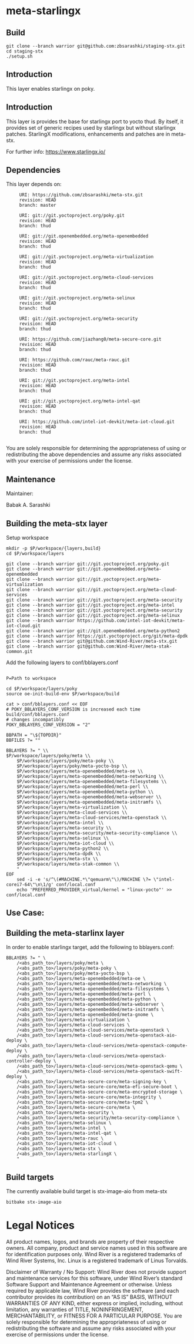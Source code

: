 meta-starlingx
=========

Build
------------------------
```
git clone --branch warrior git@github.com:zbsarashki/staging-stx.git
cd staging-stx
./setup.sh
```

Introduction
------------------------

This layer enables starlingx on poky. 

Introduction
------------------------

This  layer  is provides the base for starlingx port to yocto thud. By itself,
it provides set of generic recipes used by starlingx but without starlingx 
patches. StarlingX modifications, enhancements and patches are in meta-stx.

For further info: https://www.starlingx.io/


Dependencies
-------------------------

This layer depends on:

```
	 URI: https://github.com/zbsarashki/meta-stx.git
	 revision: HEAD
	 branch: master

	 URI: git://git.yoctoproject.org/poky.git
	 revision: HEAD
	 branch: thud

	 URI: git://git.openembedded.org/meta-openembedded
	 revision: HEAD
	 branch: thud
	 
	 URI: git://git.yoctoproject.org/meta-virtualization
	 revision: HEAD
	 branch: thud
	 
	 URI: git://git.yoctoproject.org/meta-cloud-services
	 revision: HEAD
	 branch: thud
	 
	 URI: git://git.yoctoproject.org/meta-selinux
	 revision: HEAD
	 branch: thud
	 
	 URI: git://git.yoctoproject.org/meta-security
	 revision: HEAD
	 branch: thud
	 
	 URI: https://github.com/jiazhang0/meta-secure-core.git
	 revision: HEAD
	 branch: thud
	 
	 URI: https://github.com/rauc/meta-rauc.git
	 revision: HEAD
	 branch: thud
	 
	 URI: git://git.yoctoproject.org/meta-intel
	 revision: HEAD
	 branch: thud
	 
	 URI: git://git.yoctoproject.org/meta-intel-qat
	 revision: HEAD
	 branch: thud
	 
	 URI: https://github.com/intel-iot-devkit/meta-iot-cloud.git
	 revision: HEAD
	 branch: thud
	 
```
You are solely responsible for determining the appropriateness of using or redistributing the above dependencies and assume any risks associated with your exercise of permissions under the license.

Maintenance
-------------------------

Maintainer:

Babak A. Sarashki

Building the meta-stx layer
---------------------------


Setup workspace
```
mkdir -p $P/workspace/{layers,build}
cd $P/workspace/layers

git clone --branch warrior git://git.yoctoproject.org/poky.git
git clone --branch warrior git://git.openembedded.org/meta-openembedded
git clone --branch warrior git://git.yoctoproject.org/meta-virtualization
git clone --branch warrior git://git.yoctoproject.org/meta-cloud-services
git clone --branch warrior git://git.yoctoproject.org/meta-security
git clone --branch warrior git://git.yoctoproject.org/meta-intel
git clone --branch warrior git://git.yoctoproject.org/meta-security
git clone --branch warrior git://git.yoctoproject.org/meta-selinux
git clone --branch warrior https://github.com/intel-iot-devkit/meta-iot-cloud.git
git clone --branch warrior git://git.openembedded.org/meta-python2
git clone --branch warrior https://git.yoctoproject.org/git/meta-dpdk
git clone --branch warrior git@github.com:Wind-River/meta-stx.git
git clone --branch warrior git@github.com:Wind-River/meta-stak-common.git

```
Add the following layers to conf/bblayers.conf

```

P=Path to workspace 

cd $P/workspace/layers/poky
source oe-init-build-env $P/workspace/build

cat > conf/bblayers.conf << EOF
# POKY_BBLAYERS_CONF_VERSION is increased each time build/conf/bblayers.conf
# changes incompatibly
POKY_BBLAYERS_CONF_VERSION = "2"
 
BBPATH = "\${TOPDIR}"
BBFILES ?= ""

BBLAYERS ?= " \\
$P/workspace/layers/poky/meta \\
	$P/workspace/layers/poky/meta-poky \\
	$P/workspace/layers/poky/meta-yocto-bsp \\
	$P/workspace/layers/meta-openembedded/meta-oe \\
	$P/workspace/layers/meta-openembedded/meta-networking \\
	$P/workspace/layers/meta-openembedded/meta-filesystems \\
	$P/workspace/layers/meta-openembedded/meta-perl \\
	$P/workspace/layers/meta-openembedded/meta-python \\
	$P/workspace/layers/meta-openembedded/meta-webserver \\
	$P/workspace/layers/meta-openembedded/meta-initramfs \\
	$P/workspace/layers/meta-virtualization \\
	$P/workspace/layers/meta-cloud-services \\
	$P/workspace/layers/meta-cloud-services/meta-openstack \\
	$P/workspace/layers/meta-intel \\
	$P/workspace/layers/meta-security \\
	$P/workspace/layers/meta-security/meta-security-compliance \\
	$P/workspace/layers/meta-selinux \\
	$P/workspace/layers/meta-iot-cloud \\
	$P/workspace/layers/meta-python2 \\
	$P/workspace/layers/meta-dpdk \\
	$P/workspace/layers/meta-stx \\
	$P/workspace/layers/meta-stak-common \\
	"
EOF
	sed -i -e 's/^\(#MACHINE.*\"qemuarm\"\)/MACHINE \?= \"intel-corei7-64\"\n\1/g' conf/local.conf
	echo 'PREFERRED_PROVIDER_virtual/kernel = "linux-yocto"' >> conf/local.conf

```

Use Case:
---------------------------


Building the meta-starlinx layer
---------------------------

In order to enable starlingx target, add the following to bblayers.conf:

```
BBLAYERS ?= " \
	/<abs_path_to>/layers/poky/meta \
	/<abs_path_to>/layers/poky/meta-poky \
	/<abs_path_to>/layers/poky/meta-yocto-bsp \
	/<abs_path_to>/layers/meta-openembedded/meta-oe \
	/<abs_path_to>/layers/meta-openembedded/meta-networking \
	/<abs_path_to>/layers/meta-openembedded/meta-filesystems \
	/<abs_path_to>/layers/meta-openembedded/meta-perl \
	/<abs_path_to>/layers/meta-openembedded/meta-python \
	/<abs_path_to>/layers/meta-openembedded/meta-webserver \
	/<abs_path_to>/layers/meta-openembedded/meta-initramfs \
	/<abs_path_to>/layers/meta-openembedded/meta-gnome \
	/<abs_path_to>/layers/meta-virtualization \
	/<abs_path_to>/layers/meta-cloud-services \
	/<abs_path_to>/layers/meta-cloud-services/meta-openstack \
	/<abs_path_to>/layers/meta-cloud-services/meta-openstack-aio-deploy \
	/<abs_path_to>/layers/meta-cloud-services/meta-openstack-compute-deploy \
	/<abs_path_to>/layers/meta-cloud-services/meta-openstack-controller-deploy \
	/<abs_path_to>/layers/meta-cloud-services/meta-openstack-qemu \
	/<abs_path_to>/layers/meta-cloud-services/meta-openstack-swift-deploy \
	/<abs_path_to>/layers/meta-secure-core/meta-signing-key \
	/<abs_path_to>/layers/meta-secure-core/meta-efi-secure-boot \
	/<abs_path_to>/layers/meta-secure-core/meta-encrypted-storage \
	/<abs_path_to>/layers/meta-secure-core/meta-integrity \
	/<abs_path_to>/layers/meta-secure-core/meta-tpm2 \
	/<abs_path_to>/layers/meta-secure-core/meta \
	/<abs_path_to>/layers/meta-security \
	/<abs_path_to>/layers/meta-security/meta-security-compliance \
	/<abs_path_to>/layers/meta-selinux \
	/<abs_path_to>/layers/meta-intel \
	/<abs_path_to>/layers/meta-intel-qat \
	/<abs_path_to>/layers/meta-rauc \
	/<abs_path_to>/layers/meta-iot-cloud \
	/<abs_path_to>/layers/meta-stx \
	/<abs_path_to>/layers/meta-starlingX \
	"
```

Build targets
-------------------------------

The currently available build target is stx-image-aio from meta-stx

```
bitbake stx-image-aio

```

# Legal Notices

All product names, logos, and brands are property of their respective owners. All company, product and service names used in this software are for identification purposes only. Wind River is a registered trademarks of Wind River Systems, Inc. Linux is a registered trademark of Linus Torvalds.

Disclaimer of Warranty / No Support: Wind River does not provide support and maintenance services for this software, under Wind River’s standard Software Support and Maintenance Agreement or otherwise. Unless required by applicable law, Wind River provides the software (and each contributor provides its contribution) on an “AS IS” BASIS, WITHOUT WARRANTIES OF ANY KIND, either express or implied, including, without limitation, any warranties of TITLE, NONINFRINGEMENT, MERCHANTABILITY, or FITNESS FOR A PARTICULAR PURPOSE. You are solely responsible for determining the appropriateness of using or redistributing the software and assume any risks associated with your exercise of permissions under the license.

